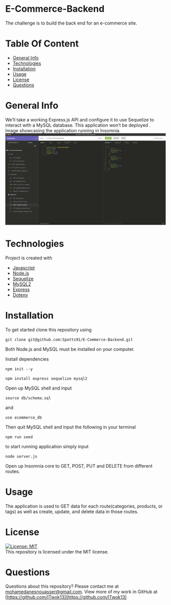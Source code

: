 # E-Commerce-Backend
The challenge is to build the back end for an e-commerce site.

# Table Of Content
* [General Info](#general-info)
* [Technologies](#technologies)
* [Installation](#installation)
* [Usage](#usage)
* [License](#license)
* [Questions](#questions)

# General Info
We’ll take a working Express.js API and configure it to use Sequelize to interact with a MySQL database. This application won’t be deployed .<br>
Image showcasing the application running in Insomnia.
<img src=./assets/one.png>



# Technologies
Project is created with 
* [Javascript](https://www.javascript.com/)
* [Node.js](https://nodejs.org/en/)
* [Sequelize](https://www.npmjs.com/package/sequelize)
* [MySQL2](https://www.npmjs.com/package/mysql2)
* [Express](https://www.npmjs.com/package/express)
* [Dotenv](https://www.npmjs.com/package/dotenv)

# Installation
To get started clone this repository using 
<br>
```terminal
git clone git@github.com:Spotts91/E-Commerce-Backend.git
```
Both Node.js and MySQL must be installed on your computer.

Install dependencies 
```terminal
npm init --y
``` 
```terminal
npm install express sequelize mysql2
```
Open up MySQL shell and input 
```terminal
source db/schema.sql
```
and 
```terminal
use ecommerce_db
```
Then quit MySQL shell and input the following in your terminal
```terminal
npm run seed
```
to start running application simply input 
```terminal
node server.js
```
Open up Insomnia core to GET, POST, PUT and DELETE from different routes.

# Usage
The application is used to GET data for each route(categories, products, or tags) as well as create, update, and delete data in those routes.

# License
[![License: MIT](https://img.shields.io/badge/License-MIT-yellow.svg)](https://opensource.org/licenses/MIT)
<br>
This repository is licensed under the MIT license.

# Questions
Questions about this repository? Please contact me at [mohamedanesnouasser@gmail.com](mailto:mohamedanesnouasser@gmail.com). View more of my work in GitHub at [https://github.com/ITwok13](https://github.com/ITwok13) 